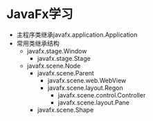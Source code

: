 # JavaFx学习
- 主程序类继承javafx.application.Application
- 常用类继承结构
  - javafx.stage.Window
    - javafx.stage.Stage
  - javafx.scene.Node
    - javafx.scene.Parent
      - javafx.scene.web.WebView
      - javafx.scene.layout.Regon
        - javafx.scene.control.Controller
        - javafx.scene.layout.Pane
    - javafx.scene.Shape